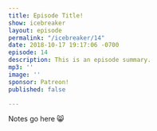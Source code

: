 ```yaml
---
title: Episode Title!
show: icebreaker
layout: episode
permalink: "/icebreaker/14"
date: 2018-10-17 19:17:06 -0700
episode: 14
description: This is an episode summary.
mp3: ''
image: ''
sponsor: Patreon!
published: false

---
```

Notes go here 😸